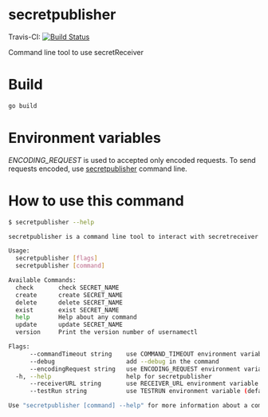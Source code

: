 secretpublisher
=============

Travis-CI: [![Build Status](https://travis-ci.org/betorvs/secretpublisher.svg?branch=master)](https://travis-ci.org/betorvs/secretpublisher)

Command line tool to use secretReceiver


# Build

```sh
go build
```

# Environment variables

*ENCODING_REQUEST* is used to accepted only encoded requests. To send requests encoded, use [secretpublisher](githut.com/betorvs/secretpublisher) command line.

# How to use this command

```sh
$ secretpublisher --help

secretpublisher is a command line tool to interact with secretreceiver

Usage:
  secretpublisher [flags]
  secretpublisher [command]

Available Commands:
  check       check SECRET_NAME
  create      create SECRET_NAME
  delete      delete SECRET_NAME
  exist       exist SECRET_NAME
  help        Help about any command
  update      update SECRET_NAME
  version     Print the version number of usernamectl

Flags:
      --commandTimeout string    use COMMAND_TIMEOUT environment variable
      --debug                    add --debug in the command
      --encodingRequest string   use ENCODING_REQUEST environment variable
  -h, --help                     help for secretpublisher
      --receiverURL string       use RECEIVER_URL environment variable
      --testRun string           use TESTRUN environment variable (default "false")

Use "secretpublisher [command] --help" for more information about a command.
```